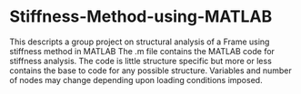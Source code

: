 # Stiffness-Method-using-MATLAB
This descripts a group project on structural analysis of a Frame using stiffness method in MATLAB
The .m file contains the MATLAB code for stiffness analysis.
The code is little structure specific but more or less contains the base to code for any possible structure.
Variables and number of nodes may change depending upon loading conditions imposed.
